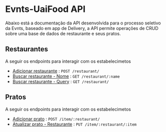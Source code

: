 # Evnts-UaiFood API

Abaixo está a documentação da API desenvolvida para o processo seletivo da Evnts, baseado em app de Delivery, a API permite operações de CRUD sobre uma base de dados de restaurante e seus pratos.

## Restaurantes

A seguir os endpoints para interagir com os estabelecimetos

* [Adicionar restaurante](examples/restaurant/add_restaurant.md) : `POST /restaurant/`
* [Buscar restaurante - Nome](examples/restaurant/search_restaurant_name.md) : `GET /restaurant/:name`
* [Buscar restaurante - Query](examples/restaurant/search_restaurant.md) : `GET /restaurant/`

## Pratos

A seguir os endpoints para interagir com os estabelecimetos

* [Adicionar prato](examples/item/add_meal.md) : `POST /item/:restaurant/`
* [Atualizar prato - Restaurante](examples/item/update_meal.md) : `PUT /item/:restaurant/:item`
